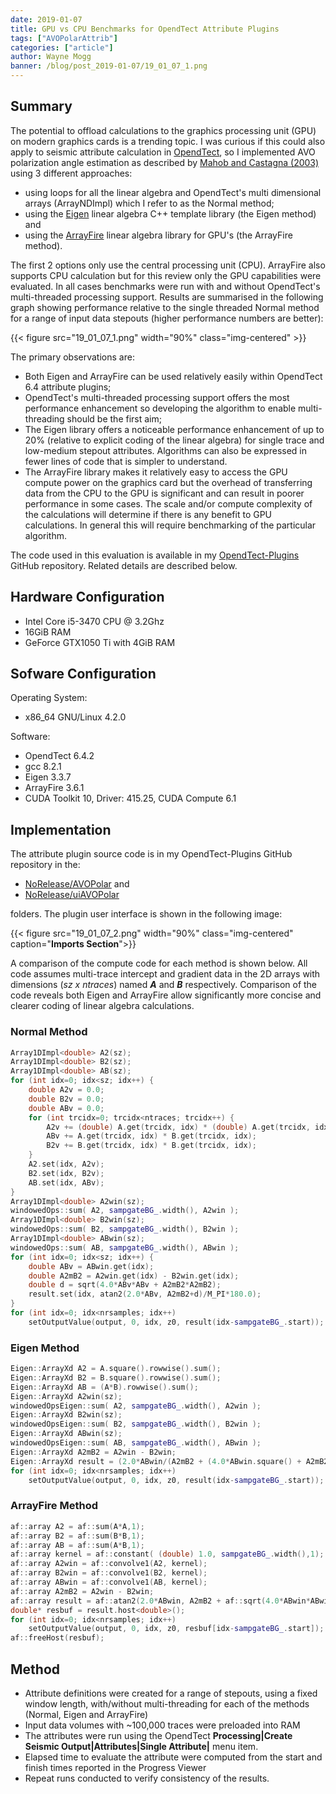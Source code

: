 ```yaml
---
date: 2019-01-07
title: GPU vs CPU Benchmarks for OpendTect Attribute Plugins
tags: ["AVOPolarAttrib"]
categories: ["article"]
author: Wayne Mogg
banner: /blog/post_2019-01-07/19_01_07_1.png
---
```


## Summary
The potential to offload calculations to the graphics processing unit (GPU) on modern graphics cards is a trending topic. I was curious if this could also apply to seismic attribute calculation in [OpendTect](https://opendtect.org/), so I implemented AVO polarization angle estimation as described by [Mahob and Castagna (2003)](https://library.seg.org/doi/10.1190/1.1581037 "AVO polarization and hodograms: AVO strength and polarization product. Patrice Nsoga Mahob and John P. Castagna, GEOPHYSICS, VOL. 68, NO. 3, MAY-JUNE 2003") using 3 different approaches:

-  using loops for all the linear algebra and OpendTect's multi dimensional arrays (ArrayNDImpl) which I refer to as the Normal method;
-  using the [Eigen](http://eigen.tuxfamily.org/index.php?title=Main_Page) linear algebra C++ template library (the Eigen method) and
-  using the [ArrayFire](https://arrayfire.com/) linear algebra library for GPU's (the ArrayFire method).

The first 2 options only use the central processing unit (CPU). ArrayFire also supports CPU calculation but for this review only the GPU capabilities were evaluated. In all cases benchmarks were run with and without OpendTect's multi-threaded processing support. Results are summarised in the following graph showing performance relative to the single threaded Normal method for a range of input data stepouts (higher performance numbers are better):

{{< figure src="19_01_07_1.png"  width="90%" class="img-centered" >}}

The primary observations are:

-  Both Eigen and ArrayFire can be used relatively easily within OpendTect 6.4 attribute plugins;
-  OpendTect's multi-threaded processing support offers the most performance enhancement so developing the algorithm to enable multi-threading should be the first aim;
-  The Eigen library offers a noticeable performance enhancement of up to 20% (relative to explicit coding of the linear algebra) for single trace and low-medium stepout attributes. Algorithms can also be expressed in fewer lines of code that is simpler to understand.
-  The ArrayFire library makes it relatively easy to access the GPU compute power on the graphics card but the overhead of transferring data from the CPU to the GPU is significant and can result in poorer performance in some cases. The scale and/or compute complexity of the calculations will determine if there is any benefit to GPU calculations. In general this will require benchmarking of the particular algorithm.

The code used in this evaluation is available in my [OpendTect-Plugins](https://github.com/waynegm/OpendTect-Plugins) GitHub repository. Related details are described below.

## Hardware Configuration

-  Intel Core i5-3470 CPU @ 3.2Ghz
-  16GiB RAM
-  GeForce GTX1050 Ti with 4GiB RAM

## Sofware Configuration

Operating System:

-  x86_64 GNU/Linux 4.2.0

Software:

-  OpendTect 6.4.2
-  gcc 8.2.1
-  Eigen 3.3.7
-  ArrayFire 3.6.1
-  CUDA Toolkit 10, Driver: 415.25, CUDA Compute 6.1

## Implementation
The attribute plugin source code is in my OpendTect-Plugins GitHub repository in the:

-  [NoRelease/AVOPolar](https://github.com/waynegm/OpendTect-Plugins/tree/master/plugins/NoRelease/AVOPolar) and
-  [NoRelease/uiAVOPolar](https://github.com/waynegm/OpendTect-Plugins/tree/master/plugins/NoRelease/uiAVOPolar)

folders. The plugin user interface is shown in the following image:

{{< figure src="19_01_07_2.png"  width="90%" class="img-centered" caption="**Imports Section**">}}

A comparison of the compute code for each method is shown below. All code assumes multi-trace intercept and gradient data in the 2D arrays with dimensions (*sz x ntraces*) named ***A*** and ***B*** respectively. Comparison of the code reveals both Eigen and ArrayFire allow significantly more concise and clearer coding of linear algebra calculations.

### Normal Method

```c++
Array1DImpl<double> A2(sz);
Array1DImpl<double> B2(sz);
Array1DImpl<double> AB(sz);
for (int idx=0; idx<sz; idx++) {
    double A2v = 0.0;
    double B2v = 0.0;
    double ABv = 0.0;
    for (int trcidx=0; trcidx<ntraces; trcidx++) {
        A2v += (double) A.get(trcidx, idx) * (double) A.get(trcidx, idx);
        ABv += A.get(trcidx, idx) * B.get(trcidx, idx);
        B2v += B.get(trcidx, idx) * B.get(trcidx, idx);
    }
    A2.set(idx, A2v);
    B2.set(idx, B2v);
    AB.set(idx, ABv);
}
Array1DImpl<double> A2win(sz);
windowedOps::sum( A2, sampgateBG_.width(), A2win );
Array1DImpl<double> B2win(sz);
windowedOps::sum( B2, sampgateBG_.width(), B2win );
Array1DImpl<double> ABwin(sz);
windowedOps::sum( AB, sampgateBG_.width(), ABwin );
for (int idx=0; idx<sz; idx++) {
    double ABv = ABwin.get(idx);
    double A2mB2 = A2win.get(idx) - B2win.get(idx);
    double d = sqrt(4.0*ABv*ABv + A2mB2*A2mB2);
    result.set(idx, atan2(2.0*ABv, A2mB2+d)/M_PI*180.0);
}
for (int idx=0; idx<nrsamples; idx++)
    setOutputValue(output, 0, idx, z0, result(idx-sampgateBG_.start));
```
### Eigen Method
```c++
Eigen::ArrayXd A2 = A.square().rowwise().sum();
Eigen::ArrayXd B2 = B.square().rowwise().sum();
Eigen::ArrayXd AB = (A*B).rowwise().sum();
Eigen::ArrayXd A2win(sz);
windowedOpsEigen::sum( A2, sampgateBG_.width(), A2win );
Eigen::ArrayXd B2win(sz);
windowedOpsEigen::sum( B2, sampgateBG_.width(), B2win );
Eigen::ArrayXd ABwin(sz);
windowedOpsEigen::sum( AB, sampgateBG_.width(), ABwin );
Eigen::ArrayXd A2mB2 = A2win - B2win;
Eigen::ArrayXd result = (2.0*ABwin/(A2mB2 + (4.0*ABwin.square() + A2mB2.square()).sqrt())).atan()/M_PI*180.0;
for (int idx=0; idx<nrsamples; idx++)
    setOutputValue(output, 0, idx, z0, result(idx-sampgateBG_.start));
```
### ArrayFire Method
```c++
af::array A2 = af::sum(A*A,1);
af::array B2 = af::sum(B*B,1);
af::array AB = af::sum(A*B,1);
af::array kernel = af::constant( (double) 1.0, sampgateBG_.width(),1);
af::array A2win = af::convolve1(A2, kernel);
af::array B2win = af::convolve1(B2, kernel);
af::array ABwin = af::convolve1(AB, kernel);
af::array A2mB2 = A2win - B2win;
af::array result = af::atan2(2.0*ABwin, A2mB2 + af::sqrt(4.0*ABwin*ABwin + A2mB2*A2mB2))/M_PI*180.0;
double* resbuf = result.host<double>();
for (int idx=0; idx<nrsamples; idx++)
    setOutputValue(output, 0, idx, z0, resbuf[idx-sampgateBG_.start]);
af::freeHost(resbuf);
```


## Method

-  Attribute definitions were created for a range of stepouts, using a fixed window length, with/without multi-threading for each of the methods (Normal, Eigen and ArrayFire)
-  Input data volumes with ~100,000 traces were preloaded into RAM
-  The attributes were run using the OpendTect **Processing|Create Seismic Output|Attributes|Single Attribute|** menu item.
-  Elapsed time to evaluate the attribute were computed from the start and finish times reported in the Progress Viewer
-  Repeat runs conducted to verify consistency of the results.



